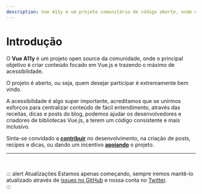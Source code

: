 ```yaml
---
description: Vue A11y é um projeto comunitário de código aberto, onde o objetivo principal é criar conteúdo focado em Vue.js e trazendo o máximo de acessibilidade.
---
```

# Introdução

O **Vue A11y** é um projeto open source da comunidade, onde o principal objetivo é criar conteúdo focado em Vue.js e trazendo o máximo de acessibilidade.

O projeto é aberto, ou seja, quem desejar participar é extremamente bem vindo.

A acessibilidade é algo super importante, acreditamos que se unirmos esforços para centralizar conteúdo de fácil entendimento, através das receitas, dicas e posts do blog, podemos ajudar os desenvolvedores e criadores de bibliotecas Vue.js, a terem um código consistente e mais inclusivo.

Sinta-se convidado a **[contribuir](/pt/projeto/contribuidores.html)** no desenvolvimento, na criação de posts, recipes e dicas, ou dando um incentivo **[apoiando](/pt/projeto/contribuidores.html#apoiando)** o projeto.

---

<br>

::: alert Atualizações
Estamos apenas começando, sempre iremos mantê-lo atualizado através de [issues no GitHub](https://github.com/vue-a11y/vue-a11y.com/issues) e nossa conta no [Twitter](https://twitter.com/vue_a11y).  
:::

<br>
